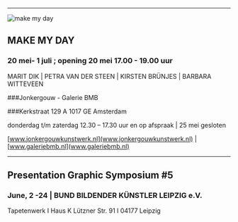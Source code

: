 


---
![make my day](https://c1.staticflickr.com/5/4158/34434798435_1d36017762_m.jpg)
## MAKE MY DAY

### 20 mei- 1 juli ; opening 20 mei 17.00 - 19.00 uur

MARIT DIK | PETRA VAN DER STEEN | KIRSTEN BRÜNJES | BARBARA WITTEVEEN


###Jonkergouw - Galerie BMB

###Kerkstraat 129 A 1017 GE Amsterdam

donderdag t/m zaterdag 12.30 – 17.30 uur en op afspraak | 25 mei gesloten

[www.jonkergouwkunstwerk.nl](www.jonkergouwkunstwerk.nl) | [www.galeriebmb.nl](www.galeriebmb.nl)




---


## Presentation Graphic Symposium #5

### June, 2 -24 | BUND BILDENDER KÜNSTLER LEIPZIG e.V.
Tapetenwerk I Haus K
Lützner Str. 91 I 04177 Leipzig
